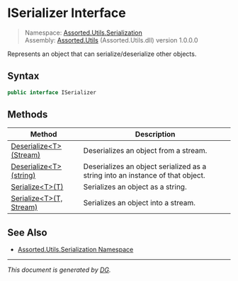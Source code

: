 ﻿# ISerializer Interface

> Namespace: [Assorted.Utils.Serialization](index.md#assortedutilsserialization-namespace)\
> Assembly: [Assorted.Utils](index.md) (Assorted.Utils.dll) version 1.0.0.0

Represents an object that can serialize/deserialize other objects.

## Syntax

```csharp
public interface ISerializer
```

## Methods

Method | Description
--- | ---
[Deserialize\<T>(Stream)](Assorted.Utils.Serialization.ISerializer.Deserialize.md#deserializetstream) | Deserializes an object from a stream.
[Deserialize\<T>(string)](Assorted.Utils.Serialization.ISerializer.Deserialize.md#deserializetstring) | Deserializes an object serialized as a string into an instance of that object.
[Serialize\<T>(T)](Assorted.Utils.Serialization.ISerializer.Serialize.md#serializett) | Serializes an object as a string.
[Serialize\<T>(T, Stream)](Assorted.Utils.Serialization.ISerializer.Serialize.md#serializett-stream) | Serializes an object into a stream.

## See Also

- [Assorted.Utils.Serialization Namespace](index.md#assortedutilsserialization-namespace)

---

_This document is generated by [DG](https://github.com/Khojasteh/dg)._
